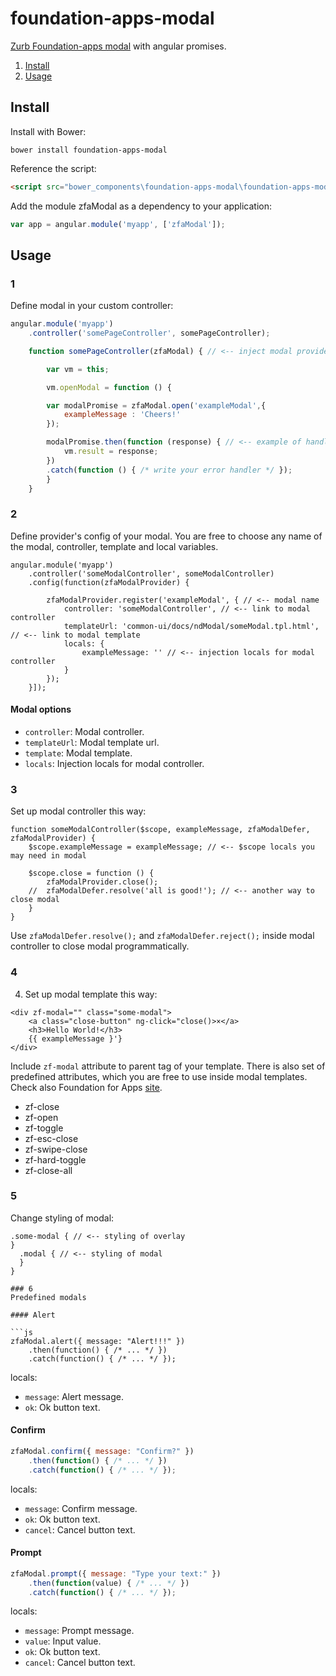 foundation-apps-modal
======================

[Zurb Foundation-apps modal](http://foundation.zurb.com/apps/docs/#!/modal) with angular promises.

1. [Install](#install)
2. [Usage](#usage)

## Install

Install with Bower:

```
bower install foundation-apps-modal
```

Reference the script:

```html
<script src="bower_components\foundation-apps-modal\foundation-apps-modal.js"></script>
```

Add the module zfaModal as a dependency to your application:

```js
var app = angular.module('myapp', ['zfaModal']);
```

## Usage

### 1

Define modal in your custom controller:

```js
angular.module('myapp')
    .controller('somePageController', somePageController);

    function somePageController(zfaModal) { // <-- inject modal provider into controller

        var vm = this;

        vm.openModal = function () {

        var modalPromise = zfaModal.open('exampleModal',{
            exampleMessage : 'Cheers!'
        });

        modalPromise.then(function (response) { // <-- example of handling promises
            vm.result = response;
        })
        .catch(function () { /* write your error handler */ });
        }
    }
```

### 2

Define provider's config of your modal. You are free to choose any name of the modal, controller, template and local variables.

```
angular.module('myapp')
    .controller('someModalController', someModalController)
    .config(function(zfaModalProvider) {

        zfaModalProvider.register('exampleModal', { // <-- modal name
            controller: 'someModalController', // <-- link to modal controller
            templateUrl: 'common-ui/docs/ndModal/someModal.tpl.html', // <-- link to modal template
            locals: {
                exampleMessage: '' // <-- injection locals for modal controller
            }
        });
    }]);
```

#### Modal options

* `controller`: Modal controller.
* `templateUrl`: Modal template url.
* `template`: Modal template.
* `locals`: Injection locals for modal controller.

### 3
Set up modal controller this way:

```
function someModalController($scope, exampleMessage, zfaModalDefer, zfaModalProvider) {
    $scope.exampleMessage = exampleMessage; // <-- $scope locals you may need in modal

    $scope.close = function () {
        zfaModalProvider.close();
    //  zfaModalDefer.resolve('all is good!'); // <-- another way to close modal
    }
}
```

Use `zfaModalDefer.resolve();` and `zfaModalDefer.reject();` inside modal controller to close modal programmatically.

### 4

4) Set up modal template this way:

```
<div zf-modal="" class="some-modal">
    <a class="close-button" ng-click="close()>×</a>
    <h3>Hello World!</h3>
    {{ exampleMessage }'}
</div>
```

Include `zf-modal` attribute to parent tag of your template. There is also set of predefined attributes, which you are free to use inside modal templates. Check also Foundation for Apps [site](http://foundation.zurb.com/apps/docs/#!/modal).
* zf-close
* zf-open
* zf-toggle
* zf-esc-close
* zf-swipe-close
* zf-hard-toggle
* zf-close-all

### 5

Change styling of modal:

```
.some-modal { // <-- styling of overlay
}
  .modal { // <-- styling of modal
  }
}

### 6
Predefined modals

#### Alert

```js
zfaModal.alert({ message: "Alert!!!" })
    .then(function() { /* ... */ })
    .catch(function() { /* ... */ });
```

locals:
* `message`: Alert message.
* `ok`: Ok button text.

#### Confirm

```js
zfaModal.confirm({ message: "Confirm?" })
    .then(function() { /* ... */ })
    .catch(function() { /* ... */ });
```

locals:
* `message`: Confirm message.
* `ok`: Ok button text.
* `cancel`: Cancel button text.

#### Prompt

```js
zfaModal.prompt({ message: "Type your text:" })
    .then(function(value) { /* ... */ })
    .catch(function() { /* ... */ });
```

locals:
* `message`: Prompt message.
* `value`: Input value.
* `ok`: Ok button text.
* `cancel`: Cancel button text.